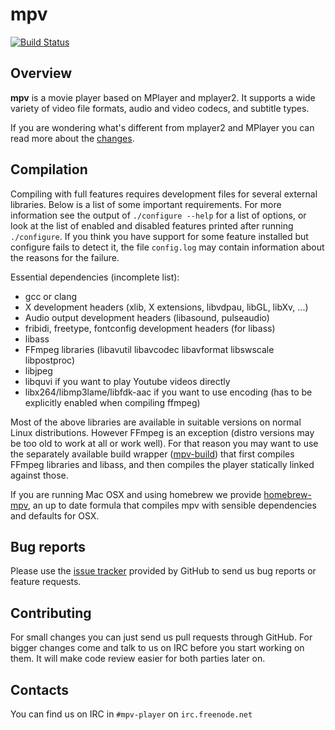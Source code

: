 mpv
===

[![Build Status](https://api.travis-ci.org/mpv-player/mpv.png)](https://travis-ci.org/mpv-player/mpv)

Overview
--------

**mpv** is a movie player based on MPlayer and mplayer2. It supports a wide
variety of video file formats, audio and video codecs, and subtitle types.

If you are wondering what's different from mplayer2 and MPlayer you can read
more about the [changes][changes].

Compilation
-----------

Compiling with full features requires development files for several
external libraries. Below is a list of some important requirements. For
more information see the output of `./configure --help` for a list of options,
or look at the list of enabled and disabled features printed after running
`./configure`. If you think you have support for some feature installed
but configure fails to detect it, the file `config.log` may contain
information about the reasons for the failure.

Essential dependencies (incomplete list):

- gcc or clang
- X development headers (xlib, X extensions, libvdpau, libGL, libXv, ...)
- Audio output development headers (libasound, pulseaudio)
- fribidi, freetype, fontconfig development headers (for libass)
- libass
- FFmpeg libraries (libavutil libavcodec libavformat libswscale libpostproc)
- libjpeg
- libquvi if you want to play Youtube videos directly
- libx264/libmp3lame/libfdk-aac if you want to use encoding (has to be
  explicitly enabled when compiling ffmpeg)

Most of the above libraries are available in suitable versions on normal
Linux distributions. However FFmpeg is an exception (distro versions may be
too old to work at all or work well). For that reason you may want to use
the separately available build wrapper ([mpv-build][mpv-build]) that first compiles FFmpeg
libraries and libass, and then compiles the player statically linked against
those.

If you are running Mac OSX and using homebrew we provide [homebrew-mpv][homebrew-mpv], an up
to date formula that compiles mpv with sensible dependencies and defaults for
OSX.

Bug reports
-----------

Please use the [issue tracker][issue tracker] provided by GitHub to send us bug
reports or feature requests.

Contributing
------------

For small changes you can just send us pull requests through GitHub. For bigger
changes come and talk to us on IRC before you start working on them. It will
make code review easier for both parties later on.

Contacts
--------

You can find us on IRC in `#mpv-player` on `irc.freenode.net`

[changes]: https://github.com/mpv-player/mpv/blob/master/DOCS/man/en/changes.rst
[mpv-build]: https://github.com/mpv-player/mpv-build
[homebrew-mpv]: https://github.com/mpv-player/homebrew-mpv
[issue tracker]:  https://github.com/mpv-player/mpv/issues
